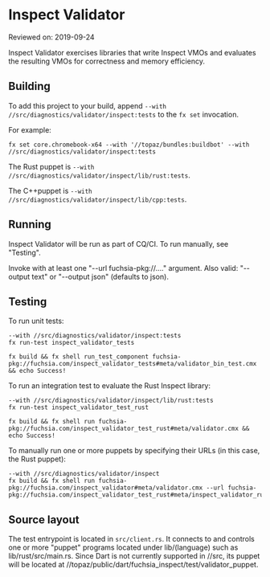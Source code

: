 # Inspect Validator

Reviewed on: 2019-09-24

Inspect Validator exercises libraries that write Inspect VMOs and evaluates
the resulting VMOs for correctness and memory efficiency.

## Building

To add this project to your build, append `--with //src/diagnostics/validator/inspect:tests`
to the `fx set` invocation.

For example:

```
fx set core.chromebook-x64 --with '//topaz/bundles:buildbot' --with //src/diagnostics/validator/inspect:tests
```

The Rust puppet is `--with //src/diagnostics/validator/inspect/lib/rust:tests`.

The C++puppet is `--with //src/diagnostics/validator/inspect/lib/cpp:tests`.

## Running

Inspect Validator will be run as part of CQ/CI. To run manually, see "Testing".

Invoke with at least one "--url fuchsia-pkg://...." argument.
Also valid: "--output text" or "--output json" (defaults to json).

## Testing
To run unit tests:
```
--with //src/diagnostics/validator/inspect:tests
fx run-test inspect_validator_tests
```
```
fx build && fx shell run_test_component fuchsia-pkg://fuchsia.com/inspect_validator_tests#meta/validator_bin_test.cmx && echo Success!
```

To run an integration test to evaluate the Rust Inspect library:
```
--with //src/diagnostics/validator/inspect/lib/rust:tests
fx run-test inspect_validator_test_rust
```
```
fx build && fx shell run fuchsia-pkg://fuchsia.com/inspect_validator_test_rust#meta/validator.cmx && echo Success!
```

To manually run one or more puppets by specifying their URLs (in this case, the Rust puppet):
```
--with //src/diagnostics/validator/inspect
fx build && fx shell run fuchsia-pkg://fuchsia.com/inspect_validator#meta/validator.cmx --url fuchsia-pkg://fuchsia.com/inspect_validator_test_rust#meta/inspect_validator_rust_puppet.cmx
```

## Source layout

The test entrypoint is located in `src/client.rs`. It connects to and controls
one or more "puppet" programs located under lib/(language) such as
lib/rust/src/main.rs. Since Dart is not currently supported in //src, its
puppet will be located at //topaz/public/dart/fuchsia_inspect/test/validator_puppet.
